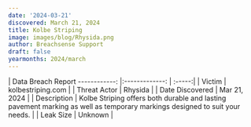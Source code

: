 ```yaml
---
date: '2024-03-21'
discovered: March 21, 2024
title: Kolbe Striping
image: images/blog/Rhysida.png
author: Breachsense Support
draft: false
yearmonths: 2024/march
---
```



| Data Breach Report
------------:     |:-------------:    | :-----:|
| Victim      | kolbestriping.com      | 
| Threat Actor      | Rhysida      | 
| Date Discovered      | Mar 21, 2024      | 
| Description      | Kolbe Striping offers both durable and lasting pavement marking as well as temporary markings designed to suit your needs.      | 
| Leak Size      | Unknown      | 

